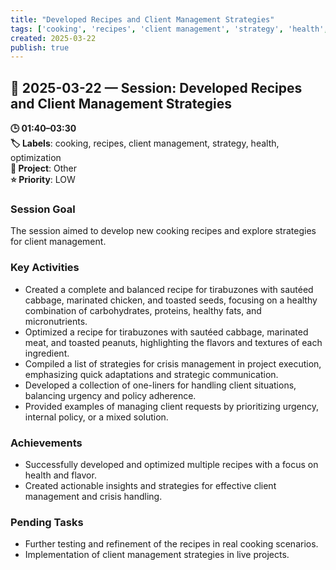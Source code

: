 ```yaml
---
title: "Developed Recipes and Client Management Strategies"
tags: ['cooking', 'recipes', 'client management', 'strategy', 'health', 'optimization']
created: 2025-03-22
publish: true
---
```


## 📅 2025-03-22 — Session: Developed Recipes and Client Management Strategies

**🕒 01:40–03:30**  
**🏷️ Labels**: cooking, recipes, client management, strategy, health, optimization  
**📂 Project**: Other  
**⭐ Priority**: LOW  


### Session Goal
The session aimed to develop new cooking recipes and explore strategies for client management.

### Key Activities
- Created a complete and balanced recipe for tirabuzones with sautéed cabbage, marinated chicken, and toasted seeds, focusing on a healthy combination of carbohydrates, proteins, healthy fats, and micronutrients.
- Optimized a recipe for tirabuzones with sautéed cabbage, marinated meat, and toasted peanuts, highlighting the flavors and textures of each ingredient.
- Compiled a list of strategies for crisis management in project execution, emphasizing quick adaptations and strategic communication.
- Developed a collection of one-liners for handling client situations, balancing urgency and policy adherence.
- Provided examples of managing client requests by prioritizing urgency, internal policy, or a mixed solution.

### Achievements
- Successfully developed and optimized multiple recipes with a focus on health and flavor.
- Created actionable insights and strategies for effective client management and crisis handling.

### Pending Tasks
- Further testing and refinement of the recipes in real cooking scenarios.
- Implementation of client management strategies in live projects.
